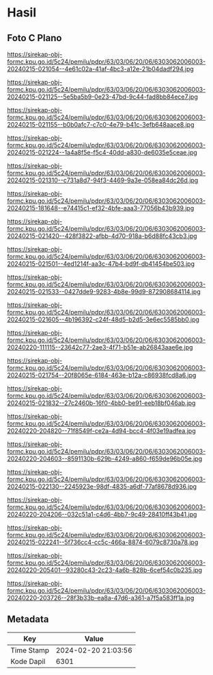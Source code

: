 # Hasil

## Foto C Plano

https://sirekap-obj-formc.kpu.go.id/5c24/pemilu/pdpr/63/03/06/20/06/6303062006003-20240215-021054--4e61c02a-41af-4bc3-a12e-21b04dadf294.jpg

https://sirekap-obj-formc.kpu.go.id/5c24/pemilu/pdpr/63/03/06/20/06/6303062006003-20240215-021125--5e5ba5b9-0e23-47bd-9c44-fad8bb84ece7.jpg

https://sirekap-obj-formc.kpu.go.id/5c24/pemilu/pdpr/63/03/06/20/06/6303062006003-20240215-021155--b0b0afc7-c7c0-4e79-b41c-3efb648aace8.jpg

https://sirekap-obj-formc.kpu.go.id/5c24/pemilu/pdpr/63/03/06/20/06/6303062006003-20240215-021224--1a4a8f5e-f5c4-40dd-a830-de6035e5ceae.jpg

https://sirekap-obj-formc.kpu.go.id/5c24/pemilu/pdpr/63/03/06/20/06/6303062006003-20240215-021310--c731a8d7-94f3-4469-9a3e-058ea84dc26d.jpg

https://sirekap-obj-formc.kpu.go.id/5c24/pemilu/pdpr/63/03/06/20/06/6303062006003-20240215-181648--e74415c1-ef32-4bfe-aaa3-77056b43b939.jpg

https://sirekap-obj-formc.kpu.go.id/5c24/pemilu/pdpr/63/03/06/20/06/6303062006003-20240215-021420--428f3822-afbb-4d70-918a-b6d88fc43cb3.jpg

https://sirekap-obj-formc.kpu.go.id/5c24/pemilu/pdpr/63/03/06/20/06/6303062006003-20240215-021501--4ed1214f-aa3c-47b4-bd9f-db41454be503.jpg

https://sirekap-obj-formc.kpu.go.id/5c24/pemilu/pdpr/63/03/06/20/06/6303062006003-20240215-021533--0427dde9-9283-4b8e-99d9-872908684114.jpg

https://sirekap-obj-formc.kpu.go.id/5c24/pemilu/pdpr/63/03/06/20/06/6303062006003-20240215-021605--4b196392-c24f-48d5-b2d5-3e6ec5585bb0.jpg

https://sirekap-obj-formc.kpu.go.id/5c24/pemilu/pdpr/63/03/06/20/06/6303062006003-20240220-111115--23642c77-2ae3-4f71-b51e-ab26843aae6e.jpg

https://sirekap-obj-formc.kpu.go.id/5c24/pemilu/pdpr/63/03/06/20/06/6303062006003-20240215-021754--20f8065e-6184-463e-b12a-c86938fcd8a6.jpg

https://sirekap-obj-formc.kpu.go.id/5c24/pemilu/pdpr/63/03/06/20/06/6303062006003-20240215-021832--27c2460b-16f0-4bb0-be91-eeb18bf046ab.jpg

https://sirekap-obj-formc.kpu.go.id/5c24/pemilu/pdpr/63/03/06/20/06/6303062006003-20240220-204820--71f8549f-ce2a-4d94-bcc4-4f03e19adfea.jpg

https://sirekap-obj-formc.kpu.go.id/5c24/pemilu/pdpr/63/03/06/20/06/6303062006003-20240220-204603--8591130b-629b-4249-a860-f659de96b05e.jpg

https://sirekap-obj-formc.kpu.go.id/5c24/pemilu/pdpr/63/03/06/20/06/6303062006003-20240215-022130--2245923e-98df-4835-a6df-77af8678d936.jpg

https://sirekap-obj-formc.kpu.go.id/5c24/pemilu/pdpr/63/03/06/20/06/6303062006003-20240220-204206--032c51a1-c4d6-4bb7-9c49-28410ff43b41.jpg

https://sirekap-obj-formc.kpu.go.id/5c24/pemilu/pdpr/63/03/06/20/06/6303062006003-20240215-022241--5f736cc4-cc5c-466a-8874-6079c8730a78.jpg

https://sirekap-obj-formc.kpu.go.id/5c24/pemilu/pdpr/63/03/06/20/06/6303062006003-20240220-205401--93280c43-2c23-4a6b-828b-6cef54c0b235.jpg

https://sirekap-obj-formc.kpu.go.id/5c24/pemilu/pdpr/63/03/06/20/06/6303062006003-20240220-203726--28f3b33b-ea8a-47d6-a361-a7f5a583ff1a.jpg


## Metadata

| Key        | Value               |
| ---------- | ------------------- |
| Time Stamp | 2024-02-20 21:03:56 |
| Kode Dapil | 6301                |



